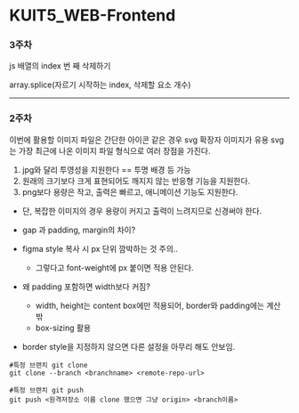 # KUIT5_WEB-Frontend

### 3주차

js 배열의 index 번 째 삭제하기

array.splice(자르기 시작하는 index, 삭제할 요소 개수)

---

### 2주차

이번에 활용할 이미지 파일은 간단한 아이콘 같은 경우 svg 확장자 이미지가 유용
svg는 가장 최근에 나온 이미지 파일 형식으로 여러 장점을 가진다.

1. jpg와 달리 투영성을 지원한다 == 투명 배경 등 가능
2. 원래의 크기보다 크게 표현되어도 깨지지 않는 반응형 기능을 지원한다.
3. png보다 용량은 작고, 출력은 빠르고, 애니메이션 기능도 지원한다.

- 단, 복잡한 이미지의 경우 용량이 커지고 출력이 느려지므로 신경써야 한다.

- gap 과 padding, margin의 차이?
- figma style 복사 시 px 단위 깜박하는 것 주의..
  - 그렇다고 font-weight에 px 붙이면 적용 안된다.
- 왜 padding 포함하면 width보다 커짐?
  - width, height는 content box에만 적용되어, border와 padding에는 계산 밖
  - box-sizing 활용
- border style을 지정하지 않으면 다른 설정을 아무리 해도 안보임.

```
#특정 브랜치 git clone
git clone --branch <branchname> <remote-repo-url>

#특정 브랜치 git push
git push <원격저장소 이름 clone 했으면 그냥 origin> <branch이름>
```
